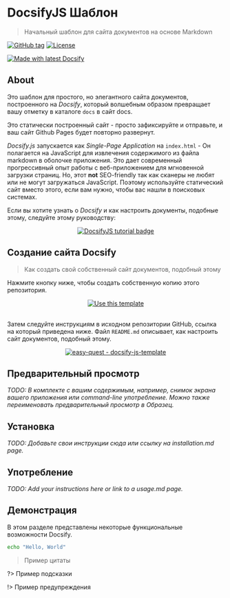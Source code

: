 <!-- TODO: Update with your values. -->
# DocsifyJS Шаблон
> Начальный шаблон для сайта документов на основе Markdown

 <!-- TODO: Обновление ссылок репозитория и изменение типа лицензии при необходимости. -->
[![GitHub tag](https://img.shields.io/github/tag/MichaelCurrin/docsify-js-template.svg)](https://GitHub.com/MichaelCurrin/docsify-js-template/tags/)
[![License](https://img.shields.io/badge/License-MIT-blue.svg)](https://github.com/MichaelCurrin/docsify-js-template/blob/master/README#license)

[![Made with latest Docsify](https://img.shields.io/npm/v/docsify/latest?label=docsify)](https://docsify.js.org/)


<!-- TODO: Разделы О сайте и Создание сайта Docsify можно удалить, если создать новый проект на основе этого шаблона -->

## About

Это шаблон для простого, но элегантного сайта документов, построенного на _Docsify_, который волшебным образом превращает вашу отметку в каталоге `docs` в сайт docs. 

Это статически построенный сайт - просто зафиксируйте и отправьте, и ваш сайт Github Pages будет повторно развернут.

_Docsify.js_ запускается как _Single-Page Application_ на `index.html` - Он полагается на JavaScript для извлечения содержимого из файла markdown в оболочке приложения. Это дает современный прогрессивный опыт работы с веб-приложением для мгновенной загрузки страниц. Но, этот **not** SEO-friendly так как сканеры не любят или не могут загружаться JavaScript. Поэтому используйте статический сайт вместо этого, если вам нужно, чтобы вас нашли в поисковых системах.

Если вы хотите узнать о _Docsify_ и как настроить документы, подобные этому, следуйте этому руководству:

<div align="center">
    <a href="https://michaelcurrin.github.io/docsify-js-tutorial/">
        <img src="https://img.shields.io/badge/Teach_me-DocsifyJS_tutorial-blue" 
            alt="DocsifyJS tutorial badge"
            title="Go to tutorial">
    </a>
</div>


## Создание сайта Docsify
> Как создать свой собственный сайт документов, подобный этому

Нажмите кнопку ниже, чтобы создать собственную копию этого репозитория.

<div align="center">
    <a href="https://github.com/easy-quest/docsify-js-template/generate">
        <img src="https://img.shields.io/badge/Generate-Use_this_template-2ea44f?style=for-the-badge" 
            alt="Use this template"
            title="Create repo from template">
    </a>
</div>

<br>

Затем следуйте инструкциям в исходном репозитории GitHub, ссылка на который приведена ниже. Файл `README.md` описывает, как настроить сайт документов, подобный этому.

<div align="center">
    <a href="https://github.com/easy-quest/docsify-js-template">
        <img src="https://img.shields.io/static/v1?label=MichaelCurrin&message=docsify-js-template&color=blue&style=for-the-badge&logo=github" 
            alt="easy-quest - docsify-js-template"
            title="Go to template repo">
    </a>
</div>


## Предварительный просмотр

_TODO: В комплекте с вашим содержимым, например, снимок экрана вашего приложения или command-line употребление. Можно также переименовать предварительный просмотр в Образец._


## Установка

_TODO: Добавьте свои инструкции сюда или ссылку на installation.md page._


## Употребление

_TODO: Add your instructions here or link to a usage.md page._


## Демонстрация

В этом разделе представлены некоторые функциональные возможности Docsify.

```bash
echo "Hello, World"
```

> Пример цитаты

?> Пример подсказки

!> Пример предупреждения 

